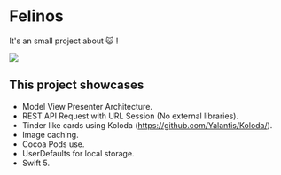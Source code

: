 # Felinos

It's an small project about 😺 !

![](felinos.gif)

## This project showcases
- Model View Presenter Architecture.
- REST API Request with URL Session (No external libraries).
- Tinder like cards using Koloda (https://github.com/Yalantis/Koloda/).
- Image caching.
- Cocoa Pods use.
- UserDefaults for local storage.
- Swift 5.
